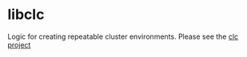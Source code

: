# libclc
Logic for creating repeatable cluster environments. Please see the [clc project](https://github.com/winkapp/clc)
